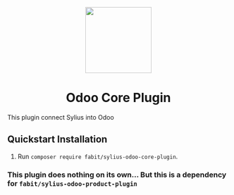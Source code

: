 <p align="center">
    <a href="https://www.fabitsolutions.in/r/b0I" target="_blank">
        <img src="https://www.fabitsolutions.in/web/image/website/1/logo/Fab%20IT%20Solutions" width="150"  />
    </a>
</p>

<h1 align="center">Odoo Core Plugin</h1>
This plugin connect Sylius into Odoo

## Quickstart Installation

1. Run `composer require fabit/sylius-odoo-core-plugin`.

### This plugin does nothing on its own... But this is a dependency for `fabit/sylius-odoo-product-plugin`
